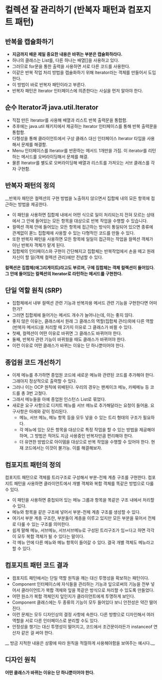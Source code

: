 # 컬렉션 잘 관리하기 (반복자 패턴과 컴포지트 패턴)

## 반복을 캡슐화하기

* __지금까지 배운 제일 중요한 내용은 바뀌는 부분은 캡슐화하라다.__
* 하나의 클래스는 List를, 다른 하나는 배열[]을 사용하고 있다.
* 그러므로 for문을 통한 출력을 사용하면 서로 다른 코드를 사용한다.
* 이같은 반복 작업 처리 방법을 캡슐화하기 위해 Iterator라는 객체를 만들어서 도입한다.
* 이 방법이 바로 반복자 패턴이라고 부른다.
* 반복자 패턴은 Iterator 인터페이스에 의존한다는 사실을 먼저 알아야 한다.

## 순수 Iterator과 java.util.Iterator

* 직접 만든 Iterator를 사용해 배열과 리스트 반복 출력문을 통합함.
* 추후에는 java.util 패키지에서 제공하는 Iterator 인터페이스를 통해 반복 출력문을 통합함.
* 다형성을 통해 클라이언트에서 구상 클래스 대신 인터페이스 Iterator 타입을 사용해서 문제를 해결함.
* Menu 인터페이스를 Iterator를 반환하는 메서드 1개만을 가짐. 이 iterator를 리턴하는 메서드를 오버라이딩해서 문제를 해결.
* 물론 Iterator를 별도로 오버라이딩해 배열과 리스트를 가져오는 서브 클래스를 각자 구현함.


## 반복자 패턴의 정의

__반복자 패턴은 컬렉션의 구현 방법을 노출하지 않으면서 집합체 내의 모든 항목에 접근하는 방법을 제공한다.

* 이 패턴을 사용하면 집합체 내에서 어떤 식으로 일이 처리되는지 전혀 모르는 상태에서 그 안에 들어있는 모든 항목을 대상으로 반복 작업을 수행할 수 있습니다.
* 컬렉션 객체 안에 들어있는 모든 항목에 접근하는 방식이 통일되어 있으면 종류에 관계없이 몯느 집합체에 사용할 수 있는 다형적인 코드를 만들 수 있다.
* 또한 반복자 패턴을 사용하면 모든 항목에 일일이 접근하는 작업을 컬렉션 객체가 아닌 반복자 객체가 맡게 된다.
* 집합체의 인터페이스와 구현이 간단해지고 집합체는 반복작업에서 손을 떼고 원래 자신이 할 일(객체 컬렉션 관리)에만 전념할 수 있다.

__컬렉션은 집합체(애그리게이트)라고도 부르며, 구체 집합체는 객체 컬렉션이 들어있다. 그 안에 들어있는 컬렉션의 Iterator로 라턴하는 메서드를 구현한다.__ 

## 단일 역할 원칙 (SRP)

* 집합체에서 내부 컬렉션 관련 기능과 반복자용 메서드 관련 기능을 구현한다면 어떠한가?
* 그러면 집합체에 들어가는 메서드 개수가 늘어나는데, 이는 좋지 않다.
* 좋지 않은 이유는, 클래스에서 원래 그 클래스의 역할(집합체 관리)외에 다른 역할(반복자 메서드)을 처리할 때 2가지 이유로 그 클래스가 바뀔 수 있다.
* 첫째, 컬렉션이 어떤 이유로 바뀌면 그 클래스도 바뀌어야 한다.
* 둘째, 반복자 관련 기능이 바뀌웠을 때도 클래스가 바뀌어야 한다.
* 이런 이유로 어떤 클래스가 바뀌는 이유는 단 하나뿐이어야 한다.

## 종업원 코드 개선하기

* 이제 메뉴를 추가하면 종업원 코드에 새로운 메뉴와 관련된 코드를 추가해야 한다. 그래야지 정상적으로 출력할 수 있다.
* 그러나 이는 OCP 원칙에 위배된다. 우리의 경우는 팬케이크 메뉴, 카페메뉴 등 코드를 총 3번 고쳤다.
* 그래서 메뉴들을 아예 종업원 인스턴스 List로 묶었다.
* 새로운 요구 사항으로 디저트 메뉴를 서브 메뉴로 추가해달라는 요청이 들어옴. 요구사항은 아래와 같이 정리된다.
    * 메뉴, 서브 메뉴, 메뉴 항목 등을 모두 넣을 수 있는 트리 형태의 구조가 필요하다.
    * 각 메뉴에 있는 모든 항목을 대상으로 특정 작업을 할 수 있는 방법을 제공해야하며, 그 방법은 적어도 지금 사용중인 반복자만큼 편리해야 한다.
    * 더 유연한 방법으로 아이템을 대상으로 반복 작업을 수행할 수 있어야 한다.
현재 코드에서는 이것이 불가능. 이를 해결해보자.

## 컴포지트 패턴의 정의

컴포지트 패턴으로 객체를 트리구조로 구성해서 부분-전체 계층 구조를 구현한다. 컴포지트 패턴을 사용하면 클라이언트에서 개별 객체와 복합 객체를 똑같은 방법으로 다룰 수 있다.

* 이 패턴을 사용하면 중첩되어 있는 메뉴 그룹과 항목을 똑같은 구조 내에서 처리할 수 있다.
* 메뉴와 항목을 같은 구조에 넣어서 부분-전체 계층 구조를 생성할 수 있다.
* 여기서 부분 계층 구조란, 부분들이 계층을 이루고 있지만 모든 부분을 묶어서 전체로 다룰 수 있는 구조를 의미한다.
* 쉽게 말해 메뉴, 서브메뉴, 서브서브메뉴로 구성된 트리구조가 임ㅆ다고 하면 각각이 모두 복합 객체가 될 수 있다는 말이다.
* 각 메뉴 안에 다른 메뉴와 메뉴 항목이 들어갈 수 있다. 결국 개별 객체도 메뉴라고 할 수 있다.

## 컴포지트 패턴 코드 결과

* 컴포지트 패턴에서는 단일 역할 원칙을 깨는 대신 투명성을 확보하는 패턴이다.
* Component 인터페이스에 자식들을 관리하는 기능과 잎으로써의 기능을 전부 넣어서 클라이언트가 복합 객체와 잎을 똑같은 방식으로 처리할 수 있도록 만들었다.
* 어떤 원소가 복합 객체인지 잎인지가 클라이언트에게 투명하게 보인다.
* Component 클래스에는 두 종류의 기능이 모두 들어있다 보니 안전성은 약간 떨어진다.
* 이런 문제는 모두 디자인상의 결정 사항에 속한다. 다른 방향으로 디자인해서 여러 역할을 서로 다른 인터페이스로 분리할 수도 있다.
* 안정성을 챙기는 대신 투명성이 떨어지고, 코드에서 조건문이라든가 instanceof 연산자 같은 걸 써야 한다.

__ 방금 지적한 내용은 상황에 따라 원칙을 적절하게 사용해야함을 보여주는 예시다.__

## 디자인 원칙

__어떤 클래스가 바뀌는 이유는 단 하나뿐이어야 한다.__
